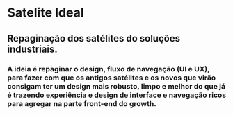 # Satelite Ideal
## Repaginação dos satélites do soluções industriais.
### A ideia é repaginar o design, fluxo de navegação (UI e UX), para fazer com que os antigos satélites e os novos que virão consigam ter um design mais robusto, limpo e melhor do que já é trazendo experiência e design de interface e navegação ricos para agregar na parte front-end do growth.

